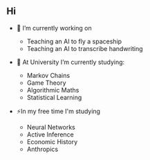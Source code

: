## Hi

- 🔭 I’m currently working on
  - Teaching an AI to fly a spaceship
  - Teaching an AI to transcribe handwriting

- 🌱 At University I’m currently studying:
  - Markov Chains
  - Game Theory
  - Algorithmic Maths
  - Statistical Learning

- ⚡In my free time I'm studying
  - Neural Networks
  - Active Inference
  - Economic History
  - Anthropics
